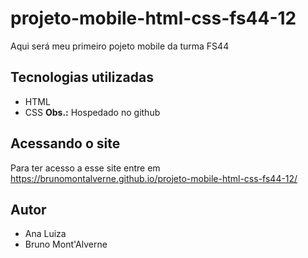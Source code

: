 # projeto-mobile-html-css-fs44-12
Aqui será meu primeiro pojeto mobile da turma FS44

## Tecnologias utilizadas
- HTML
- CSS
**Obs.:** Hospedado no github

## Acessando o site
Para ter acesso a esse site entre em <https://brunomontalverne.github.io/projeto-mobile-html-css-fs44-12/>

## Autor
- Ana Luiza
- Bruno Mont'Alverne
